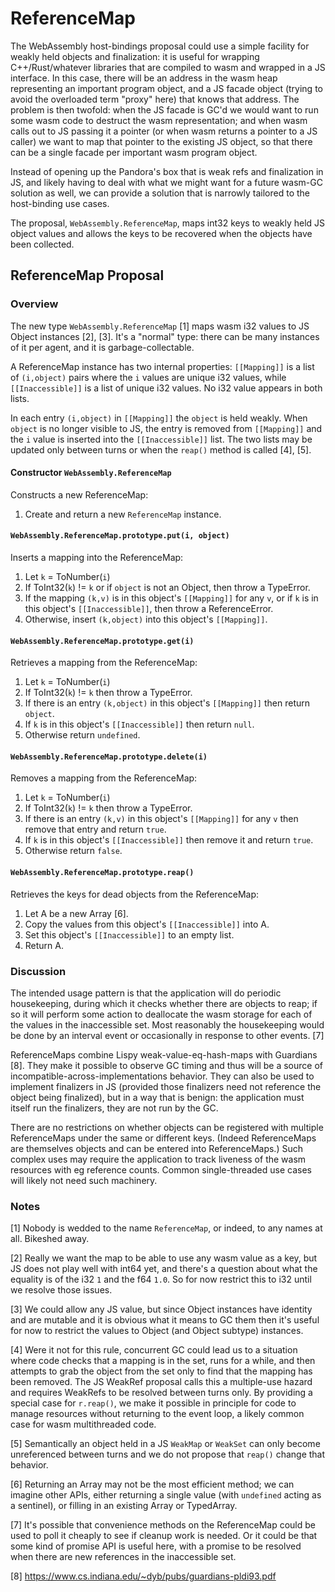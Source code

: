 # ReferenceMap

The WebAssembly host-bindings proposal could use a simple facility for weakly held objects and finalization: it is useful for wrapping C++/Rust/whatever libraries that are compiled to wasm and wrapped in a JS interface.  In this case, there will be an address in the wasm heap representing an important program object, and a JS facade object (trying to avoid the overloaded term "proxy" here) that knows that address.  The problem is then twofold: when the JS facade is GC'd we would want to run some wasm code to destruct the wasm representation; and when wasm calls out to JS passing it a pointer (or when wasm returns a pointer to a JS caller) we want to map that pointer to the existing JS object, so that there can be a single facade per important wasm program object.

Instead of opening up the Pandora's box that is weak refs and finalization in JS, and likely having to deal with what we might want for a future wasm-GC solution as well, we can provide a solution that is narrowly tailored to the host-binding use cases.

The proposal, `WebAssembly.ReferenceMap`, maps int32 keys to weakly held JS object values and allows the keys to be recovered when the objects have been collected.

## ReferenceMap Proposal

### Overview

The new type `WebAssembly.ReferenceMap` [1] maps wasm i32 values to JS Object instances [2], [3].  It's a "normal" type: there can be many instances of it per agent, and it is garbage-collectable.

A ReferenceMap instance has two internal properties: `[[Mapping]]` is a list of `(i,object)` pairs where the `i` values are unique i32 values, while `[[Inaccessible]]` is a list of unique i32 values.  No i32 value appears in both lists.

In each entry `(i,object)` in `[[Mapping]]` the `object` is held weakly.  When `object` is no longer visible to JS, the entry is removed from `[[Mapping]]` and the `i` value is inserted into the `[[Inaccessible]]` list.  The two lists may be updated only between turns or when the `reap()` method is called [4], [5].

#### Constructor `WebAssembly.ReferenceMap`

Constructs a new ReferenceMap:

1. Create and return a new `ReferenceMap` instance.

#### `WebAssembly.ReferenceMap.prototype.put(i, object)`

Inserts a mapping into the ReferenceMap:

1. Let `k` = ToNumber(`i`)
1. If ToInt32(`k`) != `k` or if `object` is not an Object, then throw a TypeError.
1. If the mapping `(k,v)` is in this object's `[[Mapping]]` for any `v`, or if `k` is in this object's `[[Inaccessible]]`, then throw a ReferenceError.
1. Otherwise, insert `(k,object)` into this object's `[[Mapping]]`.

#### `WebAssembly.ReferenceMap.prototype.get(i)`

Retrieves a mapping from the ReferenceMap:

1. Let `k` = ToNumber(`i`)
1. If ToInt32(`k`) != `k` then throw a TypeError.
1. If there is an entry `(k,object)` in this object's `[[Mapping]]` then return `object`.
1. If `k` is in this object's `[[Inaccessible]]` then return `null`.
1. Otherwise return `undefined`.

#### `WebAssembly.ReferenceMap.prototype.delete(i)`

Removes a mapping from the ReferenceMap:

1. Let `k` = ToNumber(`i`)
1. If ToInt32(`k`) != `k` then throw a TypeError.
1. If there is an entry `(k,v)` in this object's `[[Mapping]]` for any `v` then remove that entry and return `true`.
1. If `k` is in this object's `[[Inaccessible]]` then remove it and return `true`.
1. Otherwise return `false`.

#### `WebAssembly.ReferenceMap.prototype.reap()`

Retrieves the keys for dead objects from the ReferenceMap:

1. Let A be a new Array [6].
1. Copy the values from this object's `[[Inaccessible]]` into A.
1. Set this object's `[[Inaccessible]]` to an empty list.
1. Return A.

### Discussion

The intended usage pattern is that the application will do periodic housekeeping, during which it checks whether there are objects to reap; if so it will perform some action to deallocate the wasm storage for each of the values in the inaccessible set.  Most reasonably the housekeeping would be done by an interval event or occasionally in response to other events. [7]

ReferenceMaps combine Lispy weak-value-eq-hash-maps with Guardians [8].  They make it possible to observe GC timing and thus will be a source of incompatible-across-implementations behavior.  They can also be used to implement finalizers in JS (provided those finalizers need not reference the object being finalized), but in a way that is benign: the application must itself run the finalizers, they are not run by the GC.

There are no restrictions on whether objects can be registered with multiple ReferenceMaps under the same or different keys.  (Indeed ReferenceMaps are themselves objects and can be entered into ReferenceMaps.)  Such complex uses may require the application to track liveness of the wasm resources with eg reference counts.  Common single-threaded use cases will likely not need such machinery.

### Notes

[1] Nobody is wedded to the name `ReferenceMap`, or indeed, to any names at all.  Bikeshed away.

[2] Really we want the map to be able to use any wasm value as a key, but JS does not play well with int64 yet, and there's a question about what the equality is of the i32 `1` and the f64 `1.0`.  So for now restrict this to i32 until we resolve those issues.

[3] We could allow any JS value, but since Object instances have identity and are mutable and it is obvious what it means to GC them then it's useful for now to restrict the values to Object (and Object subtype) instances.

[4] Were it not for this rule, concurrent GC could lead us to a situation where code checks that a mapping is in the set, runs for a while, and then attempts to grab the object from the set only to find that the mapping has been removed.  The JS WeakRef proposal calls this a multiple-use hazard and requires WeakRefs to be resolved between turns only.  By providing a special case for `r.reap()`, we make it possible in principle for code to manage resources without returning to the event loop, a likely common case for wasm multithreaded code.

[5] Semantically an object held in a JS `WeakMap` or `WeakSet` can only become unreferenced between turns and we do not propose that `reap()` change that behavior.
  
[6] Returning an Array may not be the most efficient method; we can imagine other APIs, either returning a single value (with `undefined` acting as a sentinel), or filling in an existing Array or TypedArray.

[7] It's possible that convenience methods on the ReferenceMap could be used to poll it cheaply to see if cleanup work is needed.  Or it could be that some kind of promise API is useful here, with a promise to be resolved when there are new references in the inaccessible set.

[8] https://www.cs.indiana.edu/~dyb/pubs/guardians-pldi93.pdf
